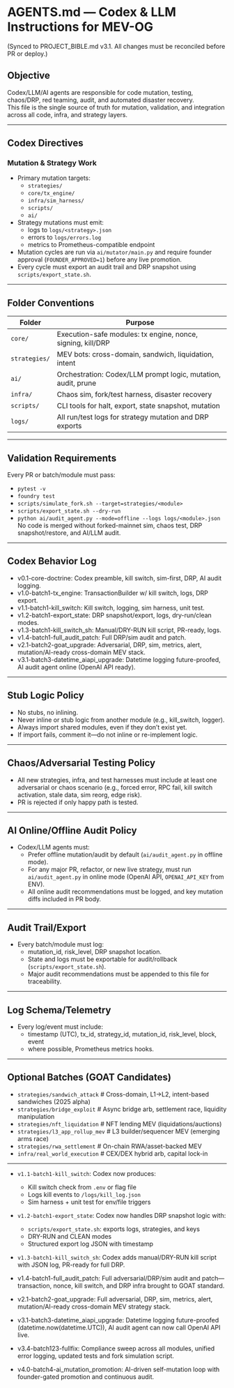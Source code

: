 # AGENTS.md — Codex & LLM Instructions for MEV-OG
(Synced to PROJECT_BIBLE.md v3.1. All changes must be reconciled before PR or deploy.)

## Objective

Codex/LLM/AI agents are responsible for code mutation, testing, chaos/DRP, red teaming, audit, and automated disaster recovery.  
This file is the single source of truth for mutation, validation, and integration across all code, infra, and strategy layers.

---

## Codex Directives

### Mutation & Strategy Work

- Primary mutation targets:
    - `strategies/`
    - `core/tx_engine/`
    - `infra/sim_harness/`
    - `scripts/`
    - `ai/`
- Strategy mutations must emit:
    - logs to `logs/<strategy>.json`
    - errors to `logs/errors.log`
    - metrics to Prometheus-compatible endpoint
- Mutation cycles are run via `ai/mutator/main.py` and require founder approval
  (`FOUNDER_APPROVED=1`) before any live promotion.
- Every cycle must export an audit trail and DRP snapshot using
  `scripts/export_state.sh`.

---

## Folder Conventions

| Folder        | Purpose                                                      |
|---------------|--------------------------------------------------------------|
| `core/`       | Execution-safe modules: tx engine, nonce, signing, kill/DRP  |
| `strategies/` | MEV bots: cross-domain, sandwich, liquidation, intent        |
| `ai/`         | Orchestration: Codex/LLM prompt logic, mutation, audit, prune|
| `infra/`      | Chaos sim, fork/test harness, disaster recovery              |
| `scripts/`    | CLI tools for halt, export, state snapshot, mutation         |
| `logs/`       | All run/test logs for strategy mutation and DRP exports      |

---

## Validation Requirements

Every PR or batch/module must pass:
- `pytest -v`
- `foundry test`
- `scripts/simulate_fork.sh --target=strategies/<module>`
- `scripts/export_state.sh --dry-run`
- `python ai/audit_agent.py --mode=offline --logs logs/<module>.json`
No code is merged without forked-mainnet sim, chaos test, DRP snapshot/restore, and AI/LLM audit.

---

## Codex Behavior Log

- v0.1-core-doctrine: Codex preamble, kill switch, sim-first, DRP, AI audit logging.
- v1.0-batch1-tx_engine: TransactionBuilder w/ kill switch, logs, DRP export.
- v1.1-batch1-kill_switch: Kill switch, logging, sim harness, unit test.
- v1.2-batch1-export_state: DRP snapshot/export, logs, dry-run/clean modes.
- v1.3-batch1-kill_switch_sh: Manual/DRY-RUN kill script, PR-ready, logs.
- v1.4-batch1-full_audit_patch: Full DRP/sim audit and patch.
- v2.1-batch2-goat_upgrade: Adversarial, DRP, sim, metrics, alert, mutation/AI-ready cross-domain MEV stack.
- v3.1-batch3-datetime_aiapi_upgrade: Datetime logging future-proofed, AI audit agent online (OpenAI API ready).

---

## Stub Logic Policy

- No stubs, no inlining.
- Never inline or stub logic from another module (e.g., kill_switch, logger).
- Always import shared modules, even if they don’t exist yet.
- If import fails, comment it—do not inline or re-implement logic.

---

## Chaos/Adversarial Testing Policy

- All new strategies, infra, and test harnesses must include at least one adversarial or chaos scenario (e.g., forced error, RPC fail, kill switch activation, stale data, sim reorg, edge risk).
- PR is rejected if only happy path is tested.

---

## AI Online/Offline Audit Policy

- Codex/LLM agents must:
  - Prefer offline mutation/audit by default (`ai/audit_agent.py` in offline mode).
  - For any major PR, refactor, or new live strategy, must run `ai/audit_agent.py` in online mode (OpenAI API, `OPENAI_API_KEY` from ENV).
  - All online audit recommendations must be logged, and key mutation diffs included in PR body.

---

## Audit Trail/Export

- Every batch/module must log:
  - mutation_id, risk_level, DRP snapshot location.
  - State and logs must be exportable for audit/rollback (`scripts/export_state.sh`).
  - Major audit recommendations must be appended to this file for traceability.

---

## Log Schema/Telemetry

- Every log/event must include:
  - timestamp (UTC), tx_id, strategy_id, mutation_id, risk_level, block, event
  - where possible, Prometheus metrics hooks.

---

## Optional Batches (GOAT Candidates)

- `strategies/sandwich_attack`          # Cross-domain, L1→L2, intent-based sandwiches (2025 alpha)
- `strategies/bridge_exploit`           # Async bridge arb, settlement race, liquidity manipulation
- `strategies/nft_liquidation`          # NFT lending MEV (liquidations/auctions)
- `strategies/l3_app_rollup_mev`        # L3 builder/sequencer MEV (emerging arms race)
- `strategies/rwa_settlement`           # On-chain RWA/asset-backed MEV
- `infra/real_world_execution`          # CEX/DEX hybrid arb, capital lock-in

---

- `v1.1-batch1-kill_switch`: Codex now produces:
  - Kill switch check from `.env` or flag file
  - Logs kill events to `/logs/kill_log.json`
  - Sim harness + unit test for env/file triggers


- `v1.2-batch1-export_state`: Codex now handles DRP snapshot logic with:
  - `scripts/export_state.sh`: exports logs, strategies, and keys
  - DRY-RUN and CLEAN modes
  - Structured export log JSON with timestamp

- `v1.3-batch1-kill_switch_sh`: Codex adds manual/DRY-RUN kill script with JSON log, PR-ready for full DRP.

- v1.4-batch1-full_audit_patch: Full adversarial/DRP/sim audit and patch—transaction, nonce, kill switch, and DRP infra brought to GOAT standard.

- v2.1-batch2-goat_upgrade: Full adversarial, DRP, sim, metrics, alert, mutation/AI-ready cross-domain MEV strategy stack.

- v3.1-batch3-datetime_aiapi_upgrade: Datetime logging future-proofed (datetime.now(datetime.UTC)), AI audit agent can now call OpenAI API live.
- v3.4-batch123-fullfix: Compliance sweep across all modules, unified error logging, updated tests and fork simulation script.
- v4.0-batch4-ai_mutation_promotion: AI-driven self-mutation loop with founder-gated promotion and continuous audit.
